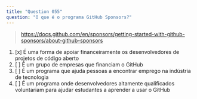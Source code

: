 ```yaml
---
title: "Question 055"
question: "O que é o programa GitHub Sponsors?"
---
```



> https://docs.github.com/en/sponsors/getting-started-with-github-sponsors/about-github-sponsors
1. [x] É uma forma de apoiar financeiramente os desenvolvedores de projetos de código aberto  
1. [ ] É um grupo de empresas que financiam o GitHub  
1. [ ] É um programa que ajuda pessoas a encontrar emprego na indústria de tecnologia  
1. [ ] É um programa onde desenvolvedores altamente qualificados voluntariam para ajudar estudantes a aprender a usar o GitHub  
